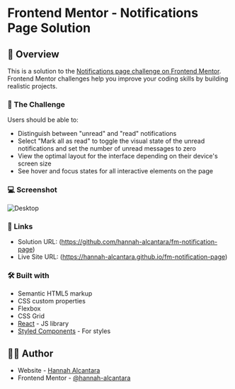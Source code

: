 # Frontend Mentor - Notifications Page Solution

## 📄 Overview

This is a solution to the [Notifications page challenge on Frontend Mentor](https://www.frontendmentor.io/challenges/notifications-page-DqK5QAmKbC). Frontend Mentor challenges help you improve your coding skills by building realistic projects.

### 🎯 The Challenge

Users should be able to:

- Distinguish between "unread" and "read" notifications
- Select "Mark all as read" to toggle the visual state of the unread notifications and set the number of unread messages to zero
- View the optimal layout for the interface depending on their device's screen size
- See hover and focus states for all interactive elements on the page

### 💻 Screenshot

![Desktop](./src/notif-page-screenshot.PNG)

### 🔗 Links

- Solution URL: (https://github.com/hannah-alcantara/fm-notification-page)
- Live Site URL: (https://hannah-alcantara.github.io/fm-notification-page)

### 🛠️ Built with

- Semantic HTML5 markup
- CSS custom properties
- Flexbox
- CSS Grid
- [React](https://reactjs.org/) - JS library
- [Styled Components](https://styled-components.com/) - For styles

## 👩‍💻 Author

- Website - [Hannah Alcantara](#)
- Frontend Mentor - [@hannah-alcantara](https://www.frontendmentor.io/profile/hannah-alcantara)

